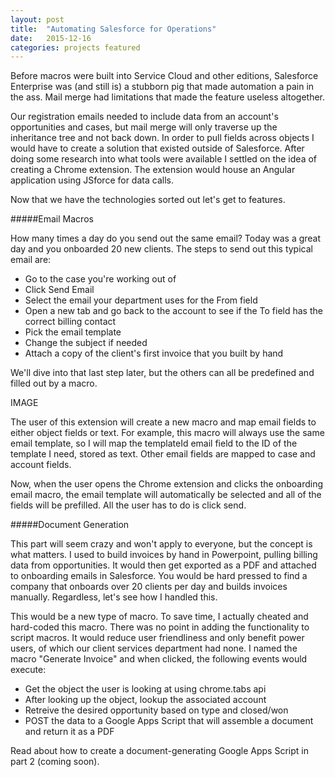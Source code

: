 ```yaml
---
layout: post
title:  "Automating Salesforce for Operations"
date:   2015-12-16
categories: projects featured
---
```

Before macros were built into Service Cloud and other editions, Salesforce Enterprise was (and still is) a stubborn pig that made automation a pain in the ass. Mail merge had limitations that made the feature useless altogether.

Our registration emails needed to include data from an account's opportunities and cases, but mail merge will only traverse up the inheritance tree and not back down. In order to pull fields across objects I would have to create a solution that existed outside of Salesforce. After doing some research into what tools were available I settled on the idea of creating a Chrome extension. The extension would house an Angular application using JSforce for data calls.

Now that we have the technologies sorted out let's get to features.

#####Email Macros

How many times a day do you send out the same email? Today was a great day and you onboarded 20 new clients. The steps to send out this typical email are:

* Go to the case you're working out of
* Click Send Email
* Select the email your department uses for the From field
* Open a new tab and go back to the account to see if the To field has the correct billing contact
* Pick the email template
* Change the subject if needed
* Attach a copy of the client's first invoice that you built by hand

We'll dive into that last step later, but the others can all be predefined and filled out by a macro.

IMAGE

The user of this extension will create a new macro and map email fields to either object fields or text. For example, this macro will always use the same email template, so I will map the templateId email field to the ID of the template I need, stored as text. Other email fields are mapped to case and account fields.

Now, when the user opens the Chrome extension and clicks the onboarding email macro, the email template will automatically be selected and all of the fields will be prefilled. All the user has to do is click send.

#####Document Generation

This part will seem crazy and won't apply to everyone, but the concept is what matters. I used to build invoices by hand in Powerpoint, pulling billing data from opportunities. It would then get exported as a PDF and attached to onboarding emails in Salesforce. You would be hard pressed to find a company that onboards over 20 clients per day and builds invoices manually. Regardless, let's see how I handled this.

This would be a new type of macro. To save time, I actually cheated and hard-coded this macro. There was no point in adding the functionality to script macros. It would reduce user friendliness and only benefit power users, of which our client services department had none. I named the macro "Generate Invoice" and when clicked, the following events would execute:

* Get the object the user is looking at using chrome.tabs api
* After looking up the object, lookup the associated account
* Retreive the desired opportunity based on type and closed/won
* POST the data to a Google Apps Script that will assemble a document and return it as a PDF

Read about how to create a document-generating Google Apps Script in part 2 (coming soon).
